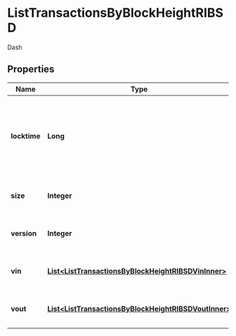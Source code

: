 

# ListTransactionsByBlockHeightRIBSD

Dash

## Properties

| Name | Type | Description | Notes |
|------------ | ------------- | ------------- | -------------|
|**locktime** | **Long** | Represents the time at which a particular transaction can be added to the blockchain. |  |
|**size** | **Integer** | Represents the total size of this transaction. |  |
|**version** | **Integer** | Represents transaction version number. |  |
|**vin** | [**List&lt;ListTransactionsByBlockHeightRIBSDVinInner&gt;**](ListTransactionsByBlockHeightRIBSDVinInner.md) | Represents the transaction inputs. |  |
|**vout** | [**List&lt;ListTransactionsByBlockHeightRIBSDVoutInner&gt;**](ListTransactionsByBlockHeightRIBSDVoutInner.md) | Represents the transaction outputs. |  |




